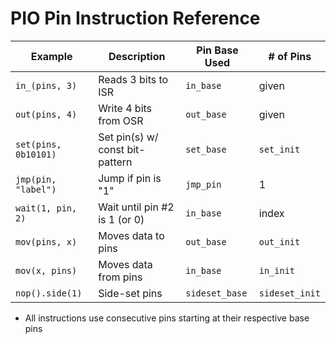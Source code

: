 # PIO Pin Instruction Reference

| Example | Description | Pin Base Used | # of Pins |
|------------|-------------|---------------|-----------|
| `in_(pins, 3)` | Reads 3 bits to ISR | `in_base` | given |
| `out(pins, 4)` | Write 4 bits from OSR | `out_base` | given |
| `set(pins, 0b10101)` | Set pin(s) w/ const bit-pattern | `set_base` | `set_init` |
| `jmp(pin, "label")` | Jump if pin is "1" | `jmp_pin` | 1 |
| `wait(1, pin, 2)` | Wait until pin #2 is 1 (or 0) | `in_base` | index |
| `mov(pins, x)` | Moves data to pins | `out_base` | `out_init` |
| `mov(x, pins)` | Moves data from pins | `in_base` | `in_init` |
| `nop().side(1)` | Side-set pins | `sideset_base` | `sideset_init` |

- All instructions use consecutive pins starting at their respective base pins
